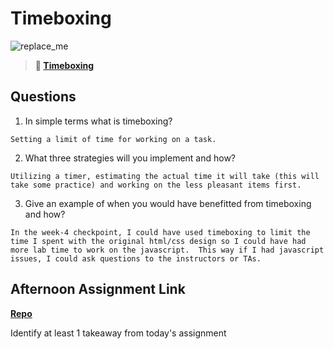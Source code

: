 # Timeboxing

![replace_me](https://codeworks.blob.core.windows.net/public/assets/img/illustrations/placeholder.svg)
> **📖 [Timeboxing](https://codeworksacademy.com/fs-student-guide/resources/wk5/03-Timeboxing)**

## Questions

1. In simple terms what is timeboxing?
```
Setting a limit of time for working on a task.
```
2. What three strategies will you implement and how?
```
Utilizing a timer, estimating the actual time it will take (this will take some practice) and working on the less pleasant items first.
```
3. Give an example of when you would have benefitted from timeboxing and how? 
```
In the week-4 checkpoint, I could have used timeboxing to limit the time I spent with the original html/css design so I could have had more lab time to work on the javascript.  This way if I had javascript issues, I could ask questions to the instructors or TAs.
```
## Afternoon Assignment Link

**[Repo](https://github.com/coombsab/bcw-universe)**

Identify at least 1 takeaway from today's assignment
```

```